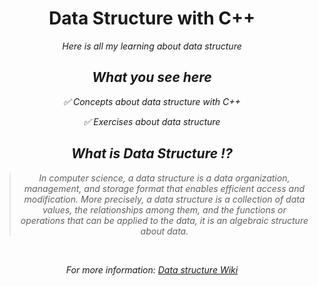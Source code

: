 <h1 align="center"> Data Structure with C++</h1>

<p align="center" > <i> Here is all my learning about data structure <i></p>

<h2 align="center">What you see here</h2>

<div align="center">

<div align="center" >
<p>✅ Concepts about data structure with C++</p>
<p>✅ Exercises about data structure</p>
</div>
<div align="center">
<h2>What is Data Structure ⁉️</h3>

<blockquote>
In computer science, a data structure is a data organization, management, and storage format that enables efficient access and modification. More precisely, a data structure is a collection of data values, the relationships among them, and the functions or operations that can be applied to the data, it is an algebraic structure about data.
</blockquote>
</div>

&nbsp;
&nbsp;

<footer align="center">
For more information: <a href="https://en.wikipedia.org/wiki/Data_structure#cite_note-4" target="_new" > Data structure Wiki</a>
</footer>
